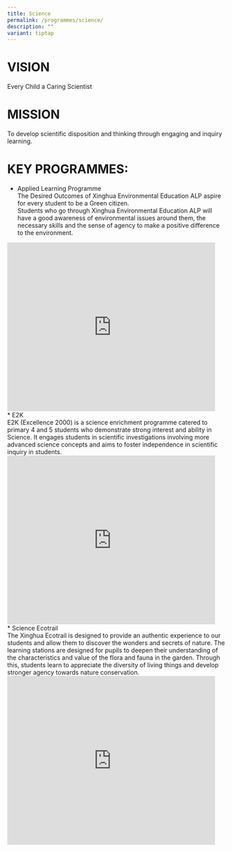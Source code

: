 ```yaml
---
title: Science
permalink: /programmes/science/
description: ""
variant: tiptap
---
```

# **VISION**  
Every Child a Caring Scientist  
  
# **MISSION**  
To develop scientific disposition and thinking through engaging and inquiry learning.  
  
# **KEY PROGRAMMES:**  

*   Applied Learning Programme  
The Desired Outcomes of Xinghua Environmental Education ALP aspire for every student to be a Green citizen.<br>
Students who go through Xinghua Environmental Education ALP will have a good awareness of environmental issues around them, the necessary skills and the sense of agency to make a positive difference to the environment.<br>
<iframe allowfullscreen="true" height="389" width="480" frameborder="0" src="https://docs.google.com/presentation/d/e/2PACX-1vQNhyShD8fCYXJY8HlXe5eFzEGxAnw_QINt9Xi0a6OWOoHdjoJEKnFFiXYp7isuviiS5E5sgtFp6FeK/embed?start=true&amp;loop=true&amp;delayms=3000"></iframe>
<br>
*   E2K<br>
E2K (Excellence 2000) is a science enrichment programme catered to primary 4 and 5 students who demonstrate strong interest and ability in Science. It engages students in scientific investigations involving more advanced science concepts and aims to foster independence in scientific inquiry in students.
<iframe allowfullscreen="true" height="389" width="480" frameborder="0" src="https://docs.google.com/presentation/d/e/2PACX-1vRCeAQqu4R1v7pnn9Bvphb1qrhHmaQSba8NEodDJBjli_a4SCI0ewIo-bIjbKDVA2a07Vqp21SoA3RR/embed?start=true&amp;loop=true&amp;delayms=3000"></iframe>
<br>
*   Science Ecotrail <br>
The Xinghua Ecotrail is designed to provide an authentic experience to our students and allow them to discover the wonders and secrets of nature. The learning stations are designed for pupils to deepen their understanding of the characteristics and value of the flora and fauna in the garden. Through this, students learn to appreciate the diversity of living things and develop stronger agency towards nature conservation.  
<iframe allowfullscreen="true" height="389" width="480" frameborder="0" src="https://docs.google.com/presentation/d/e/2PACX-1vQkq0hLRD8SRu-SXZvZYlBLPRwF3BLvPAE5xHdYG7zeW0z24Wmt35ULKgpfjZr4QlT9p405B2xGlQxV/embed?start=true&amp;loop=true&amp;delayms=3000"></iframe>